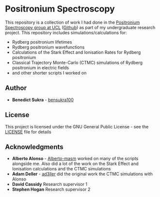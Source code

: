 # Positronium Spectroscopy
This repository is a collection of work I had done in the [Positronium Spectroscopy group at UCL](https://antimattergravity.com/) ([Github](https://github.com/PositroniumSpectroscopy)) as part of my undergraduate research project. This repository includes simulations/calculations for:
* Rydberg positronium lifetimes
* Rydberg positronium wavefunctions
* Calculations of the Stark Effect and Ionisation Rates for Rydberg positronium
* Classical Trajectory Monte-Carlo (CTMC) simulations of Rydberg positronium in electric fields
* and other shorter scripts I worked on 

## Author
* **Benedict Sukra** - [bensukra100](https://github.com/bensukra100)

## License

This project is licensed under the GNU General Public License - see the [LICENSE](https://github.com/bensukra100/Ps_Spectroscopy_personal/blob/master/LICENSE) file for details

## Acknowledgments
* **Alberto Alonso** - [Alberto-masm](https://github.com/Alberto-masm) worked on many of the scripts alongside me. Also did a lot of the work on the Stark Effect and Ionisation calculations and the CTMC simulations
* **Adam Deller** - [ad3ller](https://github.com/ad3ller) did the original work the CTMC simulations with Alonso
* **David Cassidy** Research supervisor 1
* **Stephen Hogan** Research supervisor 2

